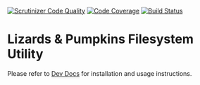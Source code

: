 [![Scrutinizer Code Quality](https://scrutinizer-ci.com/g/lizards-and-pumpkins/util-filesystem/badges/quality-score.png?b=master)](https://scrutinizer-ci.com/g/lizards-and-pumpkins/util-filesystem/?branch=master) [![Code Coverage](https://scrutinizer-ci.com/g/lizards-and-pumpkins/util-filesystem/badges/coverage.png?b=master)](https://scrutinizer-ci.com/g/lizards-and-pumpkins/util-filesystem/?branch=master) [![Build Status](https://scrutinizer-ci.com/g/lizards-and-pumpkins/util-filesystem/badges/build.png?b=master)](https://scrutinizer-ci.com/g/lizards-and-pumpkins/util-filesystem/build-status/master)

# Lizards & Pumpkins Filesystem Utility

Please refer to [Dev Docs](http://lizardsandpumpkins.com/dev-docs/utilities/filesystem/) for installation and usage instructions.

